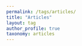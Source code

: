 ```yaml
---
permalink: /tags/articles/
title: "Articles"
layout: tag
author_profile: true
taxonomy: articles
---
```

